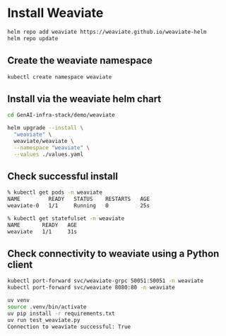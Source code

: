 # Install Weaviate

```bash
helm repo add weaviate https://weaviate.github.io/weaviate-helm
helm repo update
```

## Create the weaviate namespace

```bash
kubectl create namespace weaviate
```

## Install via the weaviate helm chart

```bash
cd GenAI-infra-stack/demo/weaviate
```


```bash
helm upgrade --install \
  "weaviate" \
  weaviate/weaviate \
  --namespace "weaviate" \
  --values ./values.yaml
```

## Check successful install

```bash
% kubectl get pods -n weaviate      
NAME         READY   STATUS    RESTARTS   AGE
weaviate-0   1/1     Running   0          25s
```

```bash
% kubectl get statefulset -n weaviate
NAME       READY   AGE
weaviate   1/1     31s
```

## Check connectivity to weaviate using a Python client


```bash
kubectl port-forward svc/weaviate-grpc 50051:50051 -n weaviate
kubectl port-forward svc/weaviate 8080:80 -n weaviate
```


```bash
uv venv
source .venv/bin/activate
uv pip install -r requirements.txt
uv run test_weaviate.py      
Connection to weaviate successful: True
```

